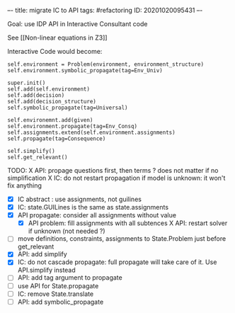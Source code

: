 –-
title: migrate IC to API
tags: #refactoring
   ID: 20201020095431
–-

Goal: use IDP API in Interactive Consultant code

See [[Non-linear equations in Z3]]

Interactive Code would become:
~~~~
self.environment = Problem(environment, environment_structure)
self.environment.symbolic_propagate(tag=Env_Univ)

super.init()
self.add(self.environment)
self.add(decision)
self.add(decision_structure)
self.symbolic_propagate(tag=Universal)

self.environemnt.add(given)
self.environment.propagate(tag=Env_Consq)
self.assignments.extend(self.environment.assignments)
self.propagate(tag=Consequence)

self.simplify()
self.get_relevant()
~~~~

TODO:
X API: propage questions first, then terms ? does not matter if no simplification
X IC: do not restart propagation if model is unknown: it won't fix anything
- [x] IC abstract : use assignments, not guilines
- [x] IC: state.GUILines is the same as state.assignments
- [x] API propagate: consider all assignments without value
    - [x] API problem: fill assignments with all subtences
X API: restart solver if unknown (not needed ?)
- [ ] move definitions, constraints, assignments to State.Problem just before get_relevant
- [X] API: add simplify
- [X] IC: do not cascade propagate: full propagate will take care of it.  Use API.simplify instead
- [ ] API: add tag argument to propagate
- [ ] use API for State.propagate
- [ ] IC: remove State.translate
- [ ] API: add symbolic_propagate
